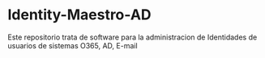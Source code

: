 # Identity-Maestro-AD
Este repositorio trata de software para la administracion de Identidades de usuarios de sistemas O365, AD, E-mail
